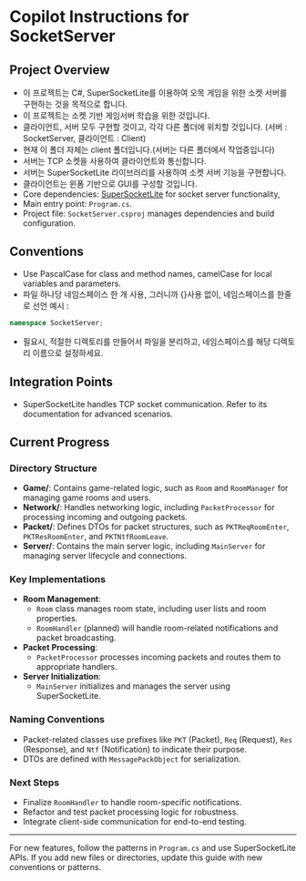# Copilot Instructions for SocketServer

## Project Overview
- 이 프로젝트는 C#, SuperSocketLite를 이용하여 오목 게임을 위한 소켓 서버를 구현하는 것을 목적으로 합니다.
- 이 프로젝트는 소켓 기반 게임서버 학습을 위한 것입니다.
- 클라이언트, 서버 모두 구현할 것이고, 각각 다른 폴더에 위치할 것입니다. (서버 : SocketServer, 클라이언트 : Client)
- 현재 이 폴더 자체는 client 폴더입니다.(서버는 다른 폴더에서 작업중입니다)
- 서버는 TCP 소켓을 사용하여 클라이언트와 통신합니다.
- 서버는 SuperSocketLite 라이브러리를 사용하여 소켓 서버 기능을 구현합니다.
- 클라이언트는 윈폼 기반으로 GUI를 구성할 것입니다. 
- Core dependencies: [SuperSocketLite](https://www.nuget.org/packages/SuperSocketLite) for socket server functionality,
- Main entry point: `Program.cs`.
- Project file: `SocketServer.csproj` manages dependencies and build configuration.

## Conventions
- Use PascalCase for class and method names, camelCase for local variables and parameters.
- 파일 하나당 네임스페이스 한 개 사용, 그러니까 {}사용 없이, 네임스페이스를 한줄로 선언
예시 : 
```csharp
namespace SocketServer;
``` 
- 필요시, 적절한 디렉토리를 만들어서 파일을 분리하고, 네임스페이스를 해당 디렉토리 이름으로 설정하세요.

## Integration Points
- SuperSocketLite handles TCP socket communication. Refer to its documentation for advanced scenarios.

## Current Progress

### Directory Structure
- **Game/**: Contains game-related logic, such as `Room` and `RoomManager` for managing game rooms and users.
- **Network/**: Handles networking logic, including `PacketProcessor` for processing incoming and outgoing packets.
- **Packet/**: Defines DTOs for packet structures, such as `PKTReqRoomEnter`, `PKTResRoomEnter`, and `PKTNtfRoomLeave`.
- **Server/**: Contains the main server logic, including `MainServer` for managing server lifecycle and connections.

### Key Implementations
- **Room Management**:
  - `Room` class manages room state, including user lists and room properties.
  - `RoomHandler` (planned) will handle room-related notifications and packet broadcasting.
- **Packet Processing**:
  - `PacketProcessor` processes incoming packets and routes them to appropriate handlers.
- **Server Initialization**:
  - `MainServer` initializes and manages the server using SuperSocketLite.

### Naming Conventions
- Packet-related classes use prefixes like `PKT` (Packet), `Req` (Request), `Res` (Response), and `Ntf` (Notification) to indicate their purpose.
- DTOs are defined with `MessagePackObject` for serialization.

### Next Steps
- Finalize `RoomHandler` to handle room-specific notifications.
- Refactor and test packet processing logic for robustness.
- Integrate client-side communication for end-to-end testing.

---

For new features, follow the patterns in `Program.cs` and use SuperSocketLite APIs. If you add new files or directories, update this guide with new conventions or patterns.
